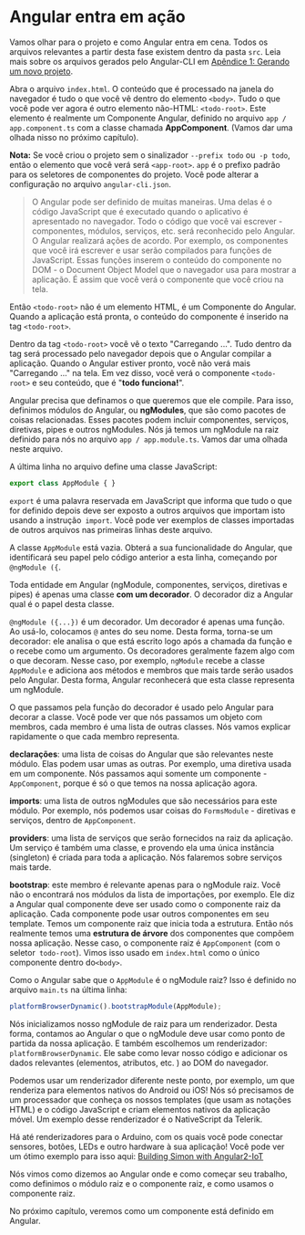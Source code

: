 # Angular entra em ação

Vamos olhar para o projeto e como Angular entra em cena. Todos os arquivos relevantes a partir desta fase existem dentro da pasta `src`.
Leia mais sobre os arquivos gerados pelo Angular-CLI em [Apêndice 1: Gerando um novo projeto](https://ng-girls.gitbooks.io/todo-list-tutorial/generating_a_new_project.html).

Abra o arquivo `index.html`. O conteúdo que é processado na janela do navegador é tudo o que você vê dentro do elemento `<body>`. Tudo o que você pode ver agora é outro elemento não-HTML: `<todo-root>`. Este elemento é realmente um Componente Angular, definido no arquivo `app / app.component.ts` com a classe chamada **AppComponent**. (Vamos dar uma olhada nisso no próximo capítulo).

**Nota:** Se você criou o projeto sem o sinalizador `--prefix todo` ou` -p todo`, então o elemento que você verá será `<app-root>`. `app` é o prefixo padrão para os seletores de componentes do projeto. Você pode alterar a configuração no arquivo `angular-cli.json`.


> O Angular pode ser definido de muitas maneiras. Uma delas é o código JavaScript que é executado quando o aplicativo é apresentado no navegador. Todo o código que você vai escrever - componentes, módulos, serviços, etc. será reconhecido pelo Angular. O Angular realizará ações de acordo. Por exemplo, os componentes que você irá escrever e usar serão compilados para funções de JavaScript. Essas funções inserem o conteúdo do componente no DOM - o Document Object Model que o navegador usa para mostrar a aplicação. É assim que você verá o componente que você criou na tela.

Então `<todo-root>` não é um elemento HTML, é um Componente do Angular. Quando a aplicação está pronta, o conteúdo do componente é inserido na tag `<todo-root>`.

Dentro da tag `<todo-root>` você vê o texto "Carregando ...". Tudo dentro da tag será processado pelo navegador depois que o Angular compilar a aplicação. Quando o Angular estiver pronto, você não verá mais "Carregando ..." na tela. Em vez disso, você verá o componente `<todo-root>` e seu conteúdo, que é "**todo funciona!**".

Angular precisa que definamos o que queremos que ele compile. Para isso, definimos módulos do Angular, ou **ngModules**, que são como pacotes de coisas relacionadas. Esses pacotes podem incluir componentes, serviços, diretivas, pipes e outros ngModules. Nós já temos um ngModule na raiz definido para nós no arquivo `app / app.module.ts`. Vamos dar uma olhada neste arquivo.

A última linha no arquivo define uma classe JavaScript:

```js
export class AppModule { }
```

`export` é uma palavra reservada em JavaScript que informa que tudo o que for definido depois deve ser exposto a outros arquivos que importam isto usando a instrução` import`. Você pode ver exemplos de classes importadas de outros arquivos nas primeiras linhas deste arquivo.

A classe `AppModule` está vazia. Obterá a sua funcionalidade do Angular, que identificará seu papel pelo código anterior a esta linha, começando por `@ngModule ({`.

Toda entidade em Angular (ngModule, componentes, serviços, diretivas e pipes) é apenas uma classe **com um decorador**. O decorador diz a Angular qual é o papel desta classe.

`@ngModule ({...})` é um decorador. Um decorador é apenas uma função. Ao usá-lo, colocamos `@` antes do seu nome. Desta forma, torna-se um decorador: ele analisa o que está escrito logo após a chamada da função e o recebe como um argumento. Os decoradores geralmente fazem algo com o que decoram. Nesse caso, por exemplo, `ngModule` recebe a classe` AppModule` e adiciona aos métodos e membros que mais tarde serão usados pelo Angular. Desta forma, Angular reconhecerá que esta classe representa um ngModule.

O que passamos pela função do decorador é usado pelo Angular para decorar a classe. Você pode ver que nós passamos um objeto com membros, cada membro é uma lista de outras classes. Nós vamos explicar rapidamente o que cada membro representa.

**declarações**: uma lista de coisas do Angular que são relevantes neste módulo. Elas podem usar umas as outras. Por exemplo, uma diretiva usada em um componente. Nós passamos aqui somente um componente - `AppComponent`, porque é só o que temos na nossa aplicação agora.

**imports**: uma lista de outros ngModules que são necessários para este módulo. Por exemplo, nós podemos usar coisas do `FormsModule` - diretivas e serviços, dentro de `AppComponent`.

**providers**: uma lista de serviços que serão fornecidos na raiz da aplicação. Um serviço é também uma classe, e provendo ela uma única instância (singleton) é criada para toda a aplicação. Nós falaremos sobre serviços mais tarde.

**bootstrap**: este membro é relevante apenas para o ngModule raiz. Você não o encontrará nos módulos da lista de importações, por exemplo. Ele diz a Angular qual componente deve ser usado como o componente raiz da aplicação. Cada componente pode usar outros componentes em seu template. Temos um componente raiz que inicia toda a estrutura. Então nós realmente temos uma **estrutura de árvore** dos componentes que compõem nossa aplicação. Nesse caso, o componente raiz é `AppComponent` (com o seletor` todo-root`). Vimos isso usado em `index.html` como o único componente dentro do` <body> `.

Como o Angular sabe que o `AppModule` é o ngModule raiz? Isso é definido no arquivo `main.ts` na última linha:

```js
platformBrowserDynamic().bootstrapModule(AppModule);
```

Nós inicializamos nosso ngModule de raiz para um renderizador. Desta forma, contamos ao Angular o que o ngModule deve usar como ponto de partida da nossa aplicação. E também escolhemos um renderizador: `platformBrowserDynamic`. Ele sabe como levar nosso código e adicionar os dados relevantes (elementos, atributos, etc. ) ao DOM do navegador.

Podemos usar um renderizador diferente neste ponto, por exemplo, um que renderiza para elementos nativos do Android ou iOS! Nós só precisamos de um processador que conheça os nossos templates (que usam as notações HTML) e o código JavaScript e criam elementos nativos da aplicação móvel. Um exemplo desse renderizador é o NativeScript da Telerik.

Há até renderizadores para o Arduino, com os quais você pode conectar sensores, botões, LEDs e outro hardware à sua aplicação! Você pode ver um ótimo exemplo para isso aqui: [Building Simon with Angular2-IoT](https://medium.com/@urish/building-simon-with-angular2-iot-fceb78bb18e5#.430qu216w)

Nós vimos como dizemos ao Angular onde e como começar seu trabalho, como definimos o módulo raiz e o componente raiz, e como usamos o componente raiz.

No próximo capítulo, veremos como um componente está definido em Angular.

